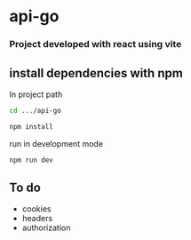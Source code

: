 # api-go

### Project developed with react using vite


## install dependencies with npm

In project path

```sh
cd .../api-go

npm install
```

run in development mode

```sh
npm run dev
```

## To do
- cookies
- headers
- authorization